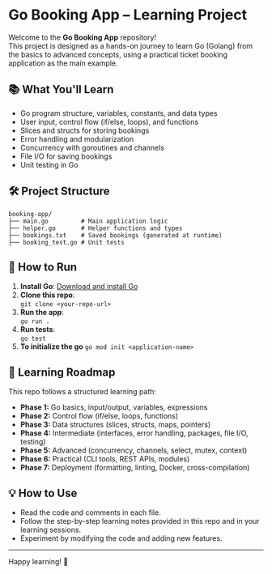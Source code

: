 # Go Booking App – Learning Project

Welcome to the **Go Booking App** repository!  
This project is designed as a hands-on journey to learn Go (Golang) from the basics to advanced concepts, using a practical ticket booking application as the main example.

## 📚 What You'll Learn

- Go program structure, variables, constants, and data types
- User input, control flow (if/else, loops), and functions
- Slices and structs for storing bookings
- Error handling and modularization
- Concurrency with goroutines and channels
- File I/O for saving bookings
- Unit testing in Go

## 🛠️ Project Structure

```
booking-app/
├── main.go         # Main application logic
├── helper.go       # Helper functions and types
├── bookings.txt    # Saved bookings (generated at runtime)
├── booking_test.go # Unit tests
```

## 🚀 How to Run

1. **Install Go**: [Download and install Go](https://golang.org/dl/)
2. **Clone this repo**:  
   `git clone <your-repo-url>`
3. **Run the app**:  
   `go run .`
4. **Run tests**:  
   `go test`
5. **To initialize the go**
   `go mod init <application-name>`   

## 📝 Learning Roadmap

This repo follows a structured learning path:
- **Phase 1:** Go basics, input/output, variables, expressions
- **Phase 2:** Control flow (if/else, loops, functions)
- **Phase 3:** Data structures (slices, structs, maps, pointers)
- **Phase 4:** Intermediate (interfaces, error handling, packages, file I/O, testing)
- **Phase 5:** Advanced (concurrency, channels, select, mutex, context)
- **Phase 6:** Practical (CLI tools, REST APIs, modules)
- **Phase 7:** Deployment (formatting, linting, Docker, cross-compilation)

## 💡 How to Use

- Read the code and comments in each file.
- Follow the step-by-step learning notes provided in this repo and in your learning sessions.
- Experiment by modifying the code and adding new features.

---

Happy learning! 🚀